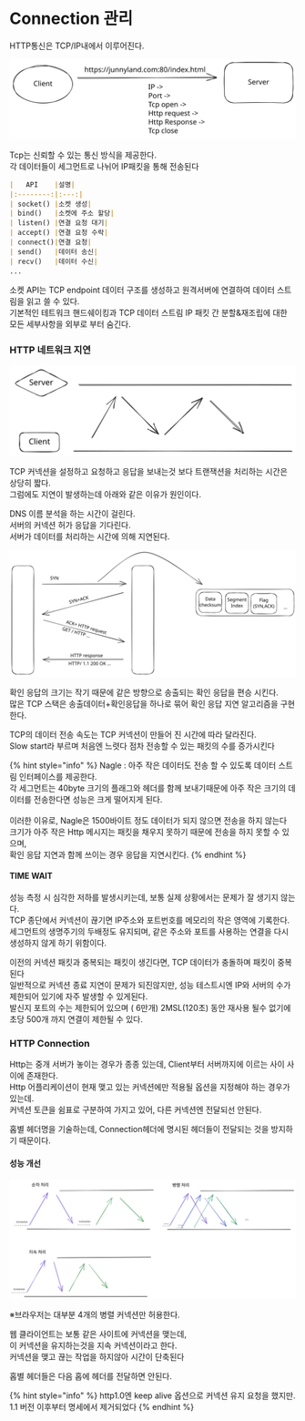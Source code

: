 # Connection 관리

HTTP통신은 TCP/IP내에서 이루어진다.

<img src="../../../.gitbook/assets/file.excalidraw (5) (1).svg" alt="" class="gitbook-drawing">

Tcp는 신뢰할 수 있는 통신 방식을 제공한다.\
각 데이터들이 세그먼트로 나뉘어 IP패킷을 통해 전송된다

```markdown
|   API    |설명|
|:--------:|:---:|
| socket() |소켓 생성|
| bind()   |소켓에 주소 할당|
| listen() |연결 요청 대기|
| accept() |연결 요청 수락|
| connect()|연결 요청|
| send()   |데이터 송신|
| recv()   |데이터 수신|
...
```

소켓 API는 TCP endpoint 데이터 구조를 생성하고 원격서버에 연결하여 데이터 스트림을 읽고 쓸 수 있다.\
기본적인 테트워크 핸드쉐이킹과 TCP 데이터 스트림 IP 패킷 간 분할&재조립에 대한 모든 세부사항을 외부로 부터 숨긴다.

### HTTP 네트워크 지연

<img src="../../../.gitbook/assets/file.excalidraw (4) (2).svg" alt="" class="gitbook-drawing">

TCP 커넥션을 설정하고 요청하고 응답을 보내는것 보다 트랜잭션을 처리하는 시간은 상당히 짧다.\
그럼에도 지연이 발생하는데 아래와 같은 이유가 원인이다.

DNS 이름 분석을 하는 시간이 걸린다.\
서버의 커넥션 허가 응답을 기다린다.\
서버가 데이터를 처리하는 시간에 의해 지연된다.

<img src="../../../.gitbook/assets/file.excalidraw (2) (2).svg" alt="" class="gitbook-drawing">

확인 응답의 크기는 작기 때문에 같은 방향으로 송출되는 확인 응답을 편승 시킨다.\
많은 TCP 스택은 송출데이터+확인응답을 하나로 묶어 확인 응답 지연 알고리즘을 구현한다.

TCP의 데이터 전송 속도는 TCP 커넥션이 만들어 진 시간에 따라 달라진다.\
Slow start라 부르며 처음엔 느렷다 점차 전송할 수 있는 패킷의 수를 증가시킨다

{% hint style="info" %}
Nagle : 아주 작은 데이터도 전송 할 수 있도록 데이터 스트림 인터페이스를 제공한다.\
각 세그먼트는 40byte 크기의 플래그와 헤더를 함께 보내기때문에 아주 작은 크기의 데이터를 전송한다면 성능은 크게 떨어지게 된다.\
\
이러한 이유로, Nagle은 1500바이트 정도 데이터가 되지 않으면 전송을 하지 않는다\
크기가 아주 작은 Http 메시지는 패킷을 채우지 못하기 때문에 전송을 하지 못할 수 있으며,\
확인 응답 지연과 함께 쓰이는 경우 응답을 지연시킨다.
{% endhint %}

#### TIME WAIT

성능 측정 시 심각한 저하를 발생시키는데, 보통 실제 상황에서는 문제가 잘 생기지 않는다.\
TCP 종단에서 커넥션이 끊기면 IP주소와 포트번호를 메모리의 작은 영역에 기록한다.\
세그먼트의 생명주기의 두배정도 유지되며, 같은 주소와 포트를 사용하는 연결을 다시 생성하지 않게 하기 위함이다.

이전의 커넥션 패킷과 중복되는 패킷이 생긴다면, TCP 데이터가 충돌하며 패킷이 중복된다\
일반적으로 커넥션 종료 지연이 문제가 되진않지만, 성능 테스트시엔 IP와 서버의 수가 제한되어 있기에 자주 발생할 수 있게된다.\
발신지 포트의 수는 제한되어 있으며 ( 6만개) 2MSL(120초) 동안 재사용 될수 없기에 초당 500개 까지 연결이 제한될 수 있다.

### HTTP Connection

Http는 중개 서버가 놓이는 경우가 종종 있는데, Client부터 서버까지에 이르는 사이 사이에 존재한다.\
Http 어플리케이션이 현재 맺고 있는 커넥션에만 적용될 옵션을 지정해야 하는 경우가 있는데.\
커넥션 토큰을 쉼표로 구분하여 가지고 있어, 다른 커넥션엔 전달되선 안된다.

홉별 헤더명을 기술하는데, Connection헤더에 명시된 헤더들이 전달되는 것을 방지하기 때문이다.

#### 성능 개선

<img src="../../../.gitbook/assets/file.excalidraw (1) (3) (1).svg" alt="" class="gitbook-drawing">

※브라우저는 대부분 4개의 병렬 커넥션만 허용한다.

웹 클라이언트는 보통 같은 사이트에 커넥션을 맺는데, \
이 커넥션을 유지하는것을 지속 커넥션이라고 한다.  \
커넥션을 맺고 끊는 작업을 하지않아 시간이 단축된다

홉별 헤더들은 다음 홉에 헤더를 전달하면 안된다.

{% hint style="info" %}
http1.0엔 keep alive 옵션으로 커넥션 유지 요청을 했지만.\
1.1 버전 이후부터 명세에서 제거되었다
{% endhint %}

